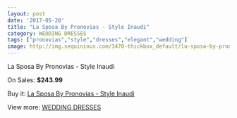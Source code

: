 ```yaml
---
layout: post
date: '2017-05-20'
title: "La Sposa By Pronovias - Style Inaudi"
category: WEDDING DRESSES
tags: ["pronovias","style","dresses","elegant","wedding"]
image: http://img.sequinious.com/3470-thickbox_default/la-sposa-by-pronovias-style-inaudi.jpg
---
```

La Sposa By Pronovias - Style Inaudi

On Sales: **$243.99**
<a href="https://www.sequinious.com/wedding-dresses/1436-la-sposa-by-pronovias-style-inaudi.html"><amp-img layout="responsive" width="600" height="600" src="//img.sequinious.com/3470-thickbox_default/la-sposa-by-pronovias-style-inaudi.jpg" alt="La Sposa By Pronovias - Style Inaudi 0" /></a>
<a href="https://www.sequinious.com/wedding-dresses/1436-la-sposa-by-pronovias-style-inaudi.html"><amp-img layout="responsive" width="600" height="600" src="//img.sequinious.com/3472-thickbox_default/la-sposa-by-pronovias-style-inaudi.jpg" alt="La Sposa By Pronovias - Style Inaudi 1" /></a>
<a href="https://www.sequinious.com/wedding-dresses/1436-la-sposa-by-pronovias-style-inaudi.html"><amp-img layout="responsive" width="600" height="600" src="//img.sequinious.com/3471-thickbox_default/la-sposa-by-pronovias-style-inaudi.jpg" alt="La Sposa By Pronovias - Style Inaudi 2" /></a>

Buy it: [La Sposa By Pronovias - Style Inaudi](https://www.sequinious.com/wedding-dresses/1436-la-sposa-by-pronovias-style-inaudi.html "La Sposa By Pronovias - Style Inaudi")

View more: [WEDDING DRESSES](https://www.sequinious.com/2-wedding-dresses "WEDDING DRESSES")